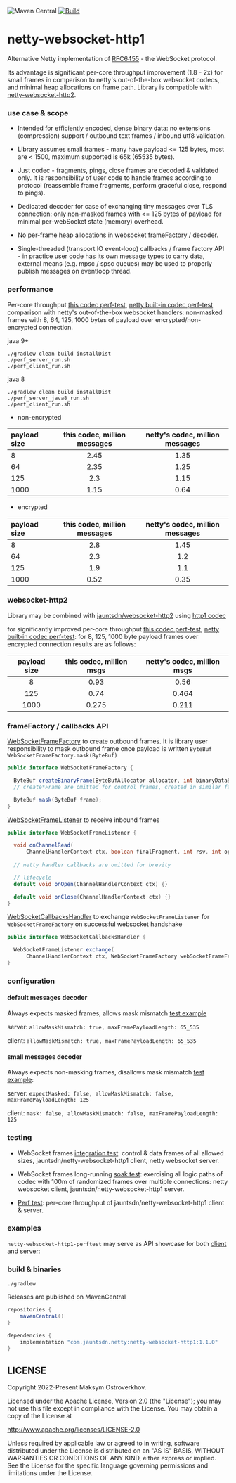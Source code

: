 ![Maven Central](https://img.shields.io/maven-central/v/com.jauntsdn.netty/netty-websocket-http1)
[![Build](https://github.com/jauntsdn/netty-websocket-http1/actions/workflows/ci-build.yml/badge.svg)](https://github.com/jauntsdn/netty-websocket-http1/actions/workflows/ci-build.yml)

# netty-websocket-http1

Alternative Netty implementation of [RFC6455](https://tools.ietf.org/html/rfc6455) - the WebSocket protocol. 

Its advantage is significant per-core throughput improvement (1.8 - 2x) for small frames in comparison to netty's out-of-the-box 
websocket codecs, and minimal heap allocations on frame path. Library is compatible with 
[netty-websocket-http2](https://github.com/jauntsdn/netty-websocket-http2).

### use case & scope

* Intended for efficiently encoded, dense binary data: no extensions (compression) support / outbound text frames / inbound 
utf8 validation.

* Library assumes small frames - many have payload <= 125 bytes, most are < 1500, maximum supported is 65k (65535 bytes).

* Just codec - fragments, pings, close frames are decoded & validated only. It is responsibility of user code 
to handle frames according to protocol (reassemble frame fragments, perform graceful close, 
respond to pings).

* Dedicated decoder for case of exchanging tiny messages over TLS connection: 
only non-masked frames with <= 125 bytes of payload for minimal per-webSocket state (memory) overhead.

* No per-frame heap allocations in websocket frameFactory / decoder.

* Single-threaded (transport IO event-loop) callbacks / frame factory API - 
in practice user code has its own message types to carry data, external means (e.g. mpsc / spsc queues) may be used to 
properly publish messages on eventloop thread.

### performance

Per-core throughput [this codec perf-test](https://github.com/jauntsdn/netty-websocket-http1/tree/develop/netty-websocket-http1-perftest/src/main/java/com/jauntsdn/netty/handler/codec/http/websocketx/perftest), 
[netty built-in codec perf-test](https://github.com/jauntsdn/netty-websocket-http1/tree/netty-codec/netty-builtin-websocket-perftest/src/main/java/io/netty/handler/codec/http/websocketx/perftest) 
comparison with netty's out-of-the-box websocket handlers: 
non-masked frames with 8, 64, 125, 1000 bytes of payload over encrypted/non-encrypted connection.

java 9+
```
./gradlew clean build installDist
./perf_server_run.sh
./perf_client_run.sh
```
java 8
```
./gradlew clean build installDist
./perf_server_java8_run.sh
./perf_client_run.sh
```

* non-encrypted

| payload size | this codec, million messages | netty's codec, million messages |
| :---         |     :---:      |         :---: |
| 8            | 2.45 | 1.35 |
| 64           | 2.35 | 1.25 |
| 125          | 2.3  | 1.15 |
| 1000         | 1.15 | 0.64 |

* encrypted

| payload size | this codec, million messages | netty's codec, million messages |
| :---         |     :---:     |        :---: |
| 8            | 2.8 | 1.45 |
| 64           | 2.3 |  1.2 |
| 125          | 1.9 | 1.1  |
| 1000         | 0.52| 0.35 |

### websocket-http2

Library may be combined with [jauntsdn/websocket-http2](https://github.com/jauntsdn/netty-websocket-http2) using [http1 codec](https://github.com/jauntsdn/netty-websocket-http2/blob/develop/netty-websocket-http2-callbacks-codec/src/main/java/com/jauntsdn/netty/handler/codec/http2/websocketx/WebSocketCallbacksCodec.java) 

for significantly improved per-core throughput [this codec perf-test](https://github.com/jauntsdn/netty-websocket-http2/tree/develop/netty-websocket-http2-perftest/src/main/java/com/jauntsdn/netty/handler/codec/http2/websocketx/perftest/callbackscodec), 
[netty built-in codec perf-test](https://github.com/jauntsdn/netty-websocket-http2/tree/develop/netty-websocket-http2-perftest/src/main/java/com/jauntsdn/netty/handler/codec/http2/websocketx/perftest/messagecodec): 
for 8, 125, 1000 byte payload frames over encrypted connection results are as follows:  

| payload size | this codec, million msgs  | netty's codec, million msgs |
| :---:        |     :---:     |        :---: |
| 8      | 0.93 | 0.56   |
| 125    | 0.74 | 0.464  |
| 1000   | 0.275 | 0.211 |

### frameFactory / callbacks API

[WebSocketFrameFactory](https://github.com/jauntsdn/netty-websocket-http1/blob/develop/netty-websocket-http1/src/main/java/com/jauntsdn/netty/handler/codec/http/websocketx/WebSocketFrameFactory.java) 
to create outbound frames. It is library user responsibility to mask outbound frame once payload is written 
`ByteBuf WebSocketFrameFactory.mask(ByteBuf)`

```java
public interface WebSocketFrameFactory {

  ByteBuf createBinaryFrame(ByteBufAllocator allocator, int binaryDataSize);
  // create*Frame are omitted for control frames, created in similar fashion

  ByteBuf mask(ByteBuf frame);
}
```

[WebSocketFrameListener](https://github.com/jauntsdn/netty-websocket-http1/blob/develop/netty-websocket-http1/src/main/java/com/jauntsdn/netty/handler/codec/http/websocketx/WebSocketFrameListener.java) 
to receive inbound frames

```java
public interface WebSocketFrameListener {

  void onChannelRead(
      ChannelHandlerContext ctx, boolean finalFragment, int rsv, int opcode, ByteBuf payload);
   
  // netty handler callbacks are omitted for brevity

  // lifecycle
  default void onOpen(ChannelHandlerContext ctx) {}

  default void onClose(ChannelHandlerContext ctx) {}
}
```

[WebSocketCallbacksHandler](https://github.com/jauntsdn/netty-websocket-http1/blob/develop/netty-websocket-http1/src/main/java/com/jauntsdn/netty/handler/codec/http/websocketx/WebSocketCallbacksHandler.java) 
to exchange `WebSocketFrameListener` for `WebSocketFrameFactory` on successful websocket handshake

```java
public interface WebSocketCallbacksHandler {

  WebSocketFrameListener exchange(
      ChannelHandlerContext ctx, WebSocketFrameFactory webSocketFrameFactory);
}
```

### configuration

#### default messages decoder 

Always expects masked frames, allows mask mismatch [test example](https://github.com/jauntsdn/netty-websocket-http1/blob/bc942b19958c1486ef7414bee9c69ef36a55bfa5/netty-websocket-http1-test/src/test/java/com/jauntsdn/netty/handler/codec/http/websocketx/WebSocketHandshakeTest.java#L121)

server: `allowMaskMismatch: true, maxFramePayloadLength: 65_535`
 
client: `allowMaskMismatch: true, maxFramePayloadLength: 65_535`

#### small messages decoder 

Always expects non-masking frames, disallows mask mismatch [test example](https://github.com/jauntsdn/netty-websocket-http1/blob/bc942b19958c1486ef7414bee9c69ef36a55bfa5/netty-websocket-http1-test/src/test/java/com/jauntsdn/netty/handler/codec/http/websocketx/WebSocketHandshakeTest.java#L140):

server: `expectMasked: false, allowMaskMismatch: false, maxFramePayloadLength: 125`
 
client: `mask: false, allowMaskMismatch: false, maxFramePayloadLength: 125` 

### testing

* WebSocket frames [integration test](https://github.com/jauntsdn/netty-websocket-http1/blob/develop/netty-websocket-http1-test/src/test/java/com/jauntsdn/netty/handler/codec/http/websocketx/WebSocketCodecTest.java): 
control & data frames of all allowed sizes, jauntsdn/netty-websocket-http1 client, netty websocket server. 

* WebSocket frames long-running [soak test](https://github.com/jauntsdn/netty-websocket-http1/tree/develop/netty-websocket-http1-soaktest/src/main/java/com/jauntsdn/netty/handler/codec/http/websocketx/soaktest): 
exercising all logic paths of codec with 100m of randomized frames over multiple connections: netty websocket client, jauntsdn/netty-websocket-http1 server.

* [Perf test](https://github.com/jauntsdn/netty-websocket-http1/tree/develop/netty-websocket-http1-perftest/src/main/java/com/jauntsdn/netty/handler/codec/http/websocketx/perftest): 
per-core throughput of jauntsdn/netty-websocket-http1 client & server.

### examples

`netty-websocket-http1-perftest` may serve as API showcase for both [client](https://github.com/jauntsdn/netty-websocket-http1/blob/develop/netty-websocket-http1-perftest/src/main/java/com/jauntsdn/netty/handler/codec/http/websocketx/perftest/client/Main.java) 
and [server](https://github.com/jauntsdn/netty-websocket-http1/blob/develop/netty-websocket-http1-perftest/src/main/java/com/jauntsdn/netty/handler/codec/http/websocketx/perftest/server/Main.java):

### build & binaries

```
./gradlew
```

Releases are published on MavenCentral
```groovy
repositories {
    mavenCentral()
}

dependencies {
    implementation "com.jauntsdn.netty:netty-websocket-http1:1.1.0"
}
```

## LICENSE

Copyright 2022-Present Maksym Ostroverkhov.

Licensed under the Apache License, Version 2.0 (the "License");
you may not use this file except in compliance with the License.
You may obtain a copy of the License at

http://www.apache.org/licenses/LICENSE-2.0

Unless required by applicable law or agreed to in writing, software
distributed under the License is distributed on an "AS IS" BASIS,
WITHOUT WARRANTIES OR CONDITIONS OF ANY KIND, either express or implied.
See the License for the specific language governing permissions and
limitations under the License.